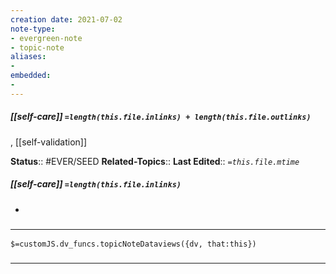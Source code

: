 ```yaml
---
creation date: 2021-07-02
note-type: 
- evergreen-note
- topic-note
aliases:
- 
embedded:
- 
---
```

 
##### [[self-care]] `=length(this.file.inlinks) + length(this.file.outlinks)`
, [[self-validation]]

**Status**:: #EVER/SEED 
**Related-Topics**:: 
**Last Edited**:: *`=this.file.mtime`*
##### [[self-care]] `=length(this.file.inlinks)` 
- 

### <hr class="dataviews"/>

`$=customJS.dv_funcs.topicNoteDataviews({dv, that:this})`


### <hr class="references"/>